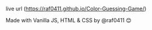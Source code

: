 live url (https://raf0411.github.io/Color-Guessing-Game/) 

Made with Vanilla JS, HTML & CSS by @raf0411 😊